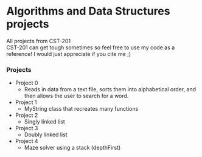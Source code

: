 # Algorithms and Data Structures projects
All projects from CST-201 </br>
CST-201 can get tough sometimes so feel free to use my code as a reference! I would just appreciate if you cite me ;)
### Projects
* Project 0
  - Reads in data from a text file, sorts them into alphabetical order, and then allows the user to search for a word.
* Project 1
  - MyString class that recreates many functions
* Project 2
  - Singly linked list
* Project 3
  - Doubly linked list
* Project 4
  - Maze solver using a stack (depthFirst)
